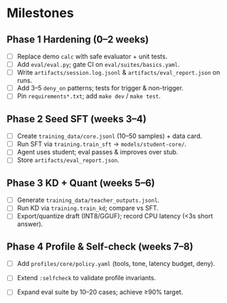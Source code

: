 # Milestones

## Phase 1 Hardening (0–2 weeks)
- [ ] Replace demo `calc` with safe evaluator + unit tests.
- [ ] Add `eval/eval.py`; gate CI on `eval/suites/basics.yaml`.
- [ ] Write `artifacts/session.log.jsonl` & `artifacts/eval_report.json` on runs.
- [ ] Add 3–5 `deny_on` patterns; tests for trigger & non-trigger.
- [ ] Pin `requirements*.txt`; add `make dev` / `make test`.

## Phase 2 Seed SFT (weeks 3–4)
- [ ] Create `training_data/core.jsonl` (10–50 samples) + data card.
- [ ] Run SFT via `training.train_sft` → `models/student-core/`.
- [ ] Agent uses student; eval passes & improves over stub.
- [ ] Store `artifacts/eval_report.json`.

## Phase 3 KD + Quant (weeks 5–6)
- [ ] Generate `training_data/teacher_outputs.jsonl`.
- [ ] Run KD via `training.train_kd`; compare vs SFT.
- [ ] Export/quantize draft (INT8/GGUF); record CPU latency (<3s short answer).

## Phase 4 Profile & Self-check (weeks 7–8)
- [ ] Add `profiles/core/policy.yaml` (tools, tone, latency budget, deny).
- [ ] Extend `:selfcheck` to validate profile invariants.
- [ ] Expand eval suite by 10–20 cases; achieve ≥90% target.

